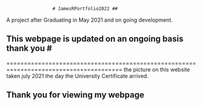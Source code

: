                      # JamesRPortfolio2022 ##
A project after Graduating in May 2021 and on going development. 
## This webpage is updated on an ongoing basis thank you # #
=======================================================================================
the picture on this website taken july 2021 the day the University Certificate arrived. 
## Thank you for viewing my webpage ##
